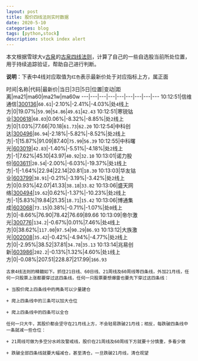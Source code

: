 ```yaml
---
layout: post
title: 股价四线法则实时数据
date: 2020-5-10
categories: blog
tags: [python,stock]
description: stock index alert
---
```



本文根据雪球大v[古泉](https://xueqiu.com/u/7148646888)的[古泉四线法则](https://xueqiu.com/7148646888/130498192)，计算了自己的一些自选股当前所处位置，用于持续追踪验证，帮助自己进行判断。

**说明**：下表中4线对应取值为`红色`表示最新价处于对应指标上方，属正面

时间|名称|代码|最新价|当日|3日|5日|位置|变动|距离|ma21|ma60|ma21w|ma60w
---|---|---|---|---|---|---|---|---
10:12:51|信维通信|[300136](https://xueqiu.com/S/SZ300136)|`60.61`|-2.10%|-2.41%|-4.03%|处`4`线上方|0|19.07%|`59.90`|`54.86`|`49.61`|`42.43`
10:12:51|寒锐钴业|[300618](https://xueqiu.com/S/SZ300618)|`68.03`|0.06%|-8.32%|-8.85%|处`2`线上方|0|1.03%|77.66|70.18|`61.73`|`62.20`
10:12:54|中科创达|[300496](https://xueqiu.com/S/SZ300496)|`86.94`|-2.18%|-5.82%|-8.52%|处`2`线上方|-1|15.87%|91.09|87.40|`75.99`|`56.39`
10:12:55|中科曙光|[603019](https://xueqiu.com/S/SH603019)|`42.83`|-1.40%|-5.51%|-4.18%|处`2`线上方|-1|7.62%|45.10|43.97|`40.92`|`32.10`
10:13:01|诺力股份|[603611](https://xueqiu.com/S/SH603611)|`20.54`|-2.00%|-6.03%|-19.37%|处`1`线上方|-1|-1.64%|22.94|22.14|20.81|`18.30`
10:13:03|华友钴业|[603799](https://xueqiu.com/S/SH603799)|`38.91`|-0.21%|-3.19%|-3.42%|处`2`线上方|0|0.93%|42.07|41.33|`38.18`|`33.82`
10:13:06|盛天网络|[300494](https://xueqiu.com/S/SZ300494)|`19.62`|0.62%|-1.37%|-10.23%|处`2`线上方|-1|5.83%|19.84|21.35|`18.71`|`15.42`
10:13:06|博通集成|[603068](https://xueqiu.com/S/SH603068)|`73.15`|0.38%|-0.71%|-1.07%|处`0`线上方|0|-8.66%|76.90|78.42|76.69|89.66
10:13:09|帝尔激光|[300776](https://xueqiu.com/S/SZ300776)|`134.2`|-0.67%|0.01%|7.46%|处`4`线上方|0|38.62%|`117.00`|`97.54`|`90.29`|`86.93`
10:13:12|大族激光|[002008](https://xueqiu.com/S/SZ002008)|`35.42`|-0.42%|-4.94%|-4.77%|处`2`线上方|0|-2.95%|38.52|37.81|`34.78`|`35.13`
10:13:14|兆易创新|[603986](https://xueqiu.com/S/SH603986)|`202.2`|-0.13%|1.32%|4.60%|处`1`线上方|0|-0.08%|207.51|228.87|217.99|`166.93`

```
古泉4线法则的精髓如下。抓住21日线、60日线、21周线及60周线等四条线，外加21月线，任何一只股票上涨都要穿过这四条线，任何一只股票要想爆雷也要先下穿过这四条线：

+ 当股价爬上四条线中的两条可以少量建仓

+ 爬上四条线中的三条可以加大仓位

+ 爬上四条线中的四条可以全仓

任何一只大牛，其股价都会坚守在21月线上方，不会轻易跌破21月线；相反，每跌破四条线中一条就减一些仓位：

+ 21周线可做为多空分水岭及警戒线，股价在21周线及60周线下方就要十分慎重，多看少做

+ 跌破全部四条线就要大幅减仓，甚至清仓，一旦跌破21月线，清仓观望
```
